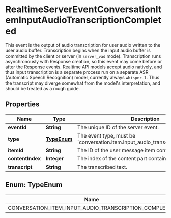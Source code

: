 

# RealtimeServerEventConversationItemInputAudioTranscriptionCompleted

This event is the output of audio transcription for user audio written to the user audio buffer. Transcription begins when the input audio buffer is committed by the client or server (in `server_vad` mode). Transcription runs asynchronously with Response creation, so this event may come before or after the Response events.  Realtime API models accept audio natively, and thus input transcription is a separate process run on a separate ASR (Automatic Speech Recognition) model, currently always `whisper-1`. Thus the transcript may diverge somewhat from the model's interpretation, and should be treated as a rough guide. 

## Properties

| Name | Type | Description | Notes |
|------------ | ------------- | ------------- | -------------|
|**eventId** | **String** | The unique ID of the server event. |  |
|**type** | [**TypeEnum**](#TypeEnum) | The event type, must be &#x60;conversation.item.input_audio_transcription.completed&#x60;.  |  |
|**itemId** | **String** | The ID of the user message item containing the audio. |  |
|**contentIndex** | **Integer** | The index of the content part containing the audio. |  |
|**transcript** | **String** | The transcribed text. |  |



## Enum: TypeEnum

| Name | Value |
|---- | -----|
| CONVERSATION_ITEM_INPUT_AUDIO_TRANSCRIPTION_COMPLETED | &quot;conversation.item.input_audio_transcription.completed&quot; |



